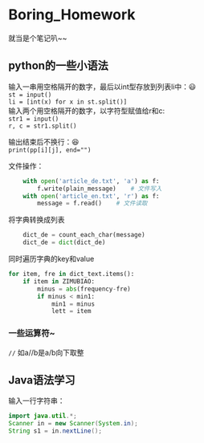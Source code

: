 # Boring_Homework
  
  就当是个笔记叭~~    
  
## python的一些小语法  
输入一串用空格隔开的数字，最后以int型存放到列表li中：:smiley:  
`st = input()`   
`li = [int(x) for x in st.split()]`    
  输入两个用空格隔开的数字，以字符型赋值给r和c:  
`str1 = input()`   
`r, c = str1.split()`  
  
输出结束后不换行：:satisfied:    
`print(pp[i][j], end="")`
  
文件操作：  
```python
    with open('article_de.txt', 'a') as f:
        f.write(plain_message)    # 文件写入
    with open('article_en.txt', 'r') as f:
        message = f.read()    # 文件读取
```

将字典转换成列表
```python
    dict_de = count_each_char(message)
    dict_de = dict(dict_de)
```
      
同时遍历字典的key和value
```python
for item, fre in dict_text.items():
    if item in ZIMUBIAO:
        minus = abs(frequency-fre)
        if minus < min1:
            min1 = minus
            lett = item
```
  
    
### 一些运算符~  
`//` 如a//b是a/b向下取整



  
## Java语法学习
输入一行字符串：  
```java
import java.util.*;
Scanner in = new Scanner(System.in);
String s1 = in.nextLine();
```
